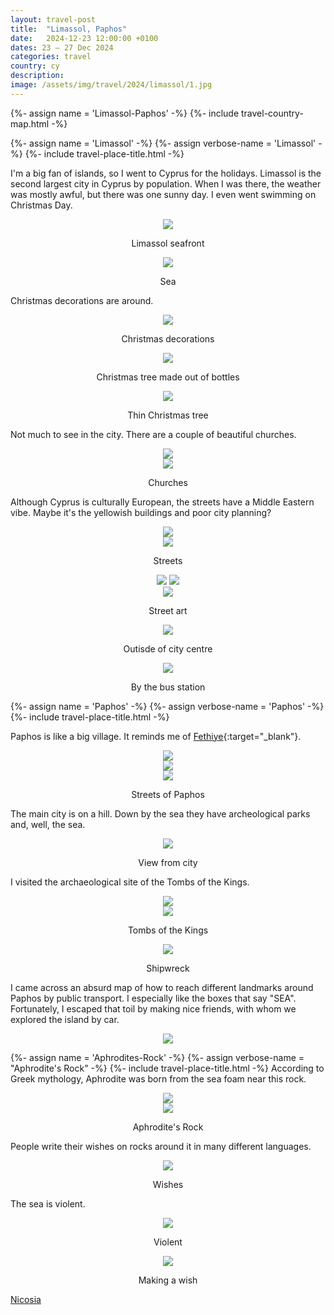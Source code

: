 ```yaml
---
layout: travel-post
title:  "Limassol, Paphos"
date:   2024-12-23 12:00:00 +0100
dates: 23 – 27 Dec 2024
categories: travel
country: cy
description:
image: /assets/img/travel/2024/limassol/1.jpg
---
```


{%- assign name = 'Limassol-Paphos' -%}
{%- include travel-country-map.html -%}

{%- assign name = 'Limassol' -%}
{%- assign verbose-name = 'Limassol' -%}
{%- include travel-place-title.html -%}

I'm a big fan of islands, so I went to Cyprus for the holidays. Limassol is the second largest city in Cyprus by population. When I was there, the weather was mostly awful, but there was one sunny day. I even went swimming on Christmas Day.
<center>
    <img src="/assets/img/travel/2024/limassol/1.jpg" />
    <p class="image-label">Limassol seafront</p>
</center>

<center>
    <img src="/assets/img/travel/2024/limassol/3.jpg" />
    <p class="image-label">Sea</p>
</center>

Christmas decorations are around.
<center>
    <img src="/assets/img/travel/2024/limassol/2.jpg" />
    <p class="image-label">Christmas decorations</p>
</center>

<center>
    <img src="/assets/img/travel/2024/limassol/12.jpg" />
    <p class="image-label">Christmas tree made out of bottles</p>
</center>

<center>
    <img src="/assets/img/travel/2024/limassol/6.jpg" />
    <p class="image-label">Thin Christmas tree</p>
</center>

Not much to see in the city. There are a couple of beautiful churches.
<center>
    <img src="/assets/img/travel/2024/limassol/14.jpg" />
    <div class="image-margin"></div>
</center>
<center>
    <img src="/assets/img/travel/2024/limassol/4.jpg" />
    <p class="image-label">Churches</p>
</center>

Although Cyprus is culturally European, the streets have a Middle Eastern vibe. Maybe it's the yellowish buildings and poor city planning?
<center>
    <img src="/assets/img/travel/2024/limassol/10.jpg" />
    <div class="image-margin"></div>
</center>
<center>
    <img src="/assets/img/travel/2024/limassol/7.jpg" />
    <p class="image-label">Streets</p>
</center>

<center>
    <div class="side-by-side">
        <img src="/assets/img/travel/2024/limassol/8.jpg" />
        <img src="/assets/img/travel/2024/limassol/9.jpg" />
    </div>
    <div class="image-margin"></div>
</center>

<center>
    <img src="/assets/img/travel/2024/limassol/5.jpg" />
    <p class="image-label">Street art</p>
</center>

<center>
    <img src="/assets/img/travel/2024/limassol/13.jpg" />
    <p class="image-label">Outisde of city centre</p>
</center>

<center>
    <img src="/assets/img/travel/2024/limassol/11.jpg" />
    <p class="image-label">By the bus station</p>
</center>


{%- assign name = 'Paphos' -%}
{%- assign verbose-name = 'Paphos' -%}
{%- include travel-place-title.html -%}

Paphos is like a big village. It reminds me of [Fethiye](/travel/?city=fethiye){:target="_blank"}.
<center>
    <img src="/assets/img/travel/2024/paphos/1.jpg" />
    <div class="image-margin"></div>
</center>

<center>
    <img src="/assets/img/travel/2024/paphos/2.jpg" />
    <div class="image-margin"></div>
</center>

<center>
    <img src="/assets/img/travel/2024/paphos/3.jpg" />
    <p class="image-label">Streets of Paphos</p>
</center>

The main city is on a hill. Down by the sea they have archeological parks and, well, the sea. 
<center>
    <img src="/assets/img/travel/2024/paphos/4.jpg" />
    <p class="image-label">View from city</p>
</center>

I visited the archaeological site of the Tombs of the Kings.
<center>
    <img src="/assets/img/travel/2024/paphos/5.jpg" />
    <div class="image-margin"></div>
</center>

<center>
    <img src="/assets/img/travel/2024/paphos/6.jpg" />
    <p class="image-label">Tombs of the Kings</p>
</center>

<center>
    <img src="/assets/img/travel/2024/paphos/7.jpg" />
    <p class="image-label">Shipwreck</p>
</center>

I came across an absurd map of how to reach different landmarks around Paphos by public transport. I especially like the boxes that say "SEA". Fortunately, I escaped that toil by making nice friends, with whom we explored the island by car.
<center>
    <img src="/assets/img/travel/2024/paphos/8.jpg" />
    <p class="image-label"></p>
</center>

{%- assign name = 'Aphrodites-Rock' -%}
{%- assign verbose-name = "Aphrodite's Rock" -%}
{%- include travel-place-title.html -%}
According to Greek mythology, Aphrodite was born from the sea foam near this rock.
<center>
    <img src="/assets/img/travel/2024/paphos/9.jpg" />
    <div class="image-margin"></div>
</center>

<center>
    <img src="/assets/img/travel/2024/paphos/10.jpg" />
    <p class="image-label">Aphrodite's Rock</p>
</center>

People write their wishes on rocks around it in many different languages.
<center>
    <img src="/assets/img/travel/2024/paphos/12.jpg" />
    <p class="image-label">Wishes</p>
</center>

The sea is violent.
<center>
    <img src="/assets/img/travel/2024/paphos/13.jpg" />
    <p class="image-label">Violent</p>
</center>

<center>
    <img src="/assets/img/travel/2024/paphos/11.jpg" />
    <p class="image-label">Making a wish</p>
</center>

<a class="next" href="/travel/2024/nicosia">
    Nicosia
</a>
